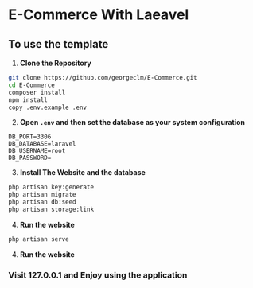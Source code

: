 # E-Commerce With Laeavel 
## To use the template

1. **Clone the Repository**
```bash
git clone https://github.com/georgeclm/E-Commerce.git
cd E-Commerce
composer install
npm install
copy .env.example .env
```

2. **Open ```.env``` and then set the database as your system configuration**
```
DB_PORT=3306
DB_DATABASE=laravel
DB_USERNAME=root
DB_PASSWORD=
```

3. **Install The Website and the database**
```bash
php artisan key:generate
php artisan migrate
php artisan db:seed
php artisan storage:link
```

4. **Run the website**
```bash
php artisan serve
```
4. **Run the website**
### Visit 127.0.0.1 and Enjoy using the application
